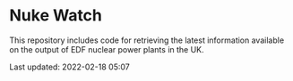 # Nuke Watch

This repository includes code for retrieving the latest information available on the output of EDF nuclear power plants in the UK.

Last updated: 2022-02-18 05:07